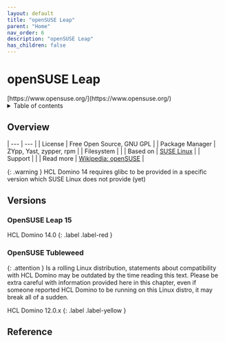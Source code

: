 ```yaml
---
layout: default
title: "openSUSE Leap"
parent: "Home"
nav_order: 6
description: "openSUSE Leap"
has_children: false
---
```


<h1>openSUSE Leap</h1>
[https://www.opensuse.org/](https://www.opensuse.org/)

<details close markdown="block">
  <summary>
    Table of contents
  </summary>
  {: .text-delta }
1. TOC
{:toc}
</details>

## Overview

| --- | --- |
| License         | Free Open Source, GNU GPL |
| Package Manager | ZYpp, Yast, zypper, rpm |
| Filesystem      |    |
| Based on        | [SUSE Linux](sles.md) |
| Support         |   |
| Read more       | [Wikipedia: openSUSE](https://en.wikipedia.org/wiki/OpenSUSE) |


{: .warning }
HCL Domino 14 requires glibc to be provided in a specific version which SUSE Linux does not provide (yet)

## Versions

### OpenSUSE Leap 15

HCL Domino 14.0
{: .label .label-red }

### OpenSUSE Tubleweed

{: .attention }
Is a rolling Linux distribution, statements about compatibility with HCL Domino may be outdated by the time reading this text.
Please be extra careful with information provided here in this chapter, even if someone reported HCL Domino to be running on this Linux distro, it may break all of a sudden.

HCL Domino 12.0.x
{: .label .label-yellow }

## Reference


